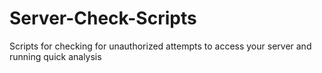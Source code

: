 # Server-Check-Scripts
Scripts for checking for unauthorized attempts to access your server and running quick analysis

